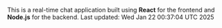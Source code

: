 This is a real-time chat application built using **React** for the frontend and **Node.js** for the backend.
Last updated: Wed Jan 22 00:37:04 UTC 2025
